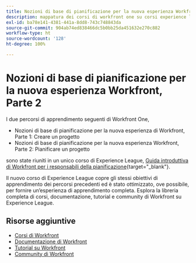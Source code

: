 ```yaml
---
title: Nozioni di base di pianificazione per la nuova esperienza Workfront, Parte 2
description: mappatura dei corsi di workfront one su corsi experience league
exl-id: ba78e141-4381-441a-8dd8-743c748843da
source-git-commit: 904ab74ed838466dc5b0bb25da451632e270c882
workflow-type: ht
source-wordcount: '128'
ht-degree: 100%

---
```


# Nozioni di base di pianificazione per la nuova esperienza Workfront, Parte 2

I due percorsi di apprendimento seguenti di Workfront One,

* Nozioni di base di pianificazione per la nuova esperienza di Workfront, Parte 1: Creare un progetto
* Nozioni di base di pianificazione per la nuova esperienza Workfront, Parte 2: Pianificare un progetto

sono state riuniti in un unico corso di Experience League, [Guida introduttiva di Workfront per i responsabili della pianificazione](https://experienceleague.adobe.com/?recommended=Workfront-U-1-2022.1.planners){target="_blank"}.

Il nuovo corso di Experience League copre gli stessi obiettivi di apprendimento dei percorsi precedenti ed è stato ottimizzato, ove possibile, per fornire un’esperienza di apprendimento completa.  Esplora la libreria completa di corsi, documentazione, tutorial e community di Workfront su Experience League.

## Risorse aggiuntive

* [Corsi di Workfront](https://experienceleague.adobe.com/?lang=it&amp;Solution=Workfront#courses)
* [Documentazione di Workfront](https://experienceleague.adobe.com/docs/workfront.html?lang=it)
* [Tutorial su Workfront](https://experienceleague.adobe.com/docs/workfront-learn/tutorials-workfront/home.html?lang=it)
* [Community di Workfront](https://experienceleaguecommunities.adobe.com/t5/workfront/ct-p/workfront)

